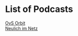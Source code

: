 # List of Podcasts

[OvS Orbit](https://ovsorbit.org/)\
[Neulich im Netz](https://www.neulich-im.net/)
